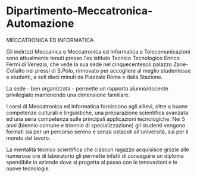 # Dipartimento-Meccatronica-Automazione
MECCATRONICA ED INFORMATICA

Gli indirizzi Meccanica e Meccatronica ed Informatica e Telecomunicazioni sono attualmente tenuti presso l'ex istituto Tecnico Tecnologico Enrico Fermi di Venezia, che vede la sua sede nel cinquecentesco palazzo Zane-Collalto nei pressi di S.Polo, rinnovato per accogliere al meglio studentesse e studenti, a soli dieci minuti da Piazzale Roma e dalla Stazione.

La sede - ben organizzata - permette un rapporto alunno/docente privilegiato mantenendo una dimensione familiare. 

I corsi di Meccatronica ed Informatica forniscono agli allievi, oltre a buone competenze culturali e linguistiche, una preparazione scientifica avanzata ed una seria competenza sulle principali applicazioni tecnologiche. Nei 5 anni (biennio comune e triennio di specializzazione) gli studenti vengono formati sia per un percorso sereno e senza ostacoli all'università, sia per il mondo del lavoro.

La mentalità tecnico scientifica che ciascun ragazzo acquisisce grazie alle numerose ore di laboratorio gli permette infatti di conseguire un diploma spendibile in aziende dove si progetta al passo con le innovazioni e le nuove tecnologie.
